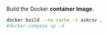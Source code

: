 Build the Docker **container Image**.

```sh
docker build --no-cache -t askcsv .
#docker-compose up -d
```
